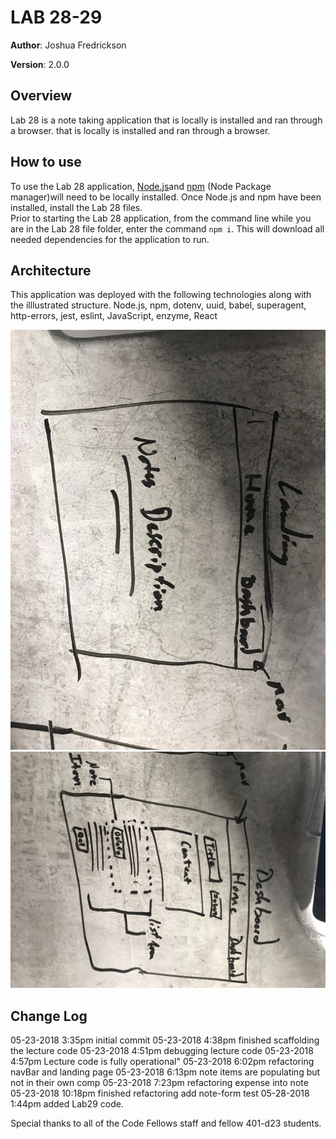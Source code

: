 # LAB 28-29

**Author**: Joshua Fredrickson

**Version**: 2.0.0 


## Overview
Lab 28 is a note taking application that is locally is installed and ran through a browser. that 
is locally is installed and ran through a browser.


## How to use
To use the Lab 28 application, [Node.js](https://nodejs.org/en/)and [npm](https://www.npmjs.com/) 
(Node Package manager)will need
 to be locally installed.  Once Node.js and npm have been installed, install the Lab 28 files.  
 Prior to starting the Lab 28 application, from the command line while you are in the Lab 28 file 
 folder, enter the command `npm i`.  This will download all needed dependencies for the 
 application to run.   

##  Architecture 
This application was deployed with the following technologies along with the illlustrated structure.
Node.js, npm, dotenv, uuid, babel, superagent, 
http-errors, jest, eslint, JavaScript, enzyme, React

![landing page image](./asset/IMG_9485.jpg)
![dashboard page image](./asset/IMG_9486.jpg)

   

## Change Log
05-23-2018 3:35pm initial commit
05-23-2018 4:38pm finished scaffolding the lecture code
05-23-2018 4:51pm debugging lecture code
05-23-2018 4:57pm Lecture code is fully operational"
05-23-2018 6:02pm refactoring navBar and landing page
05-23-2018 6:13pm note items are populating but not in their own comp
05-23-2018 7:23pm refactoring expense into note
05-23-2018 10:18pm finished refactoring add note-form test
05-28-2018 1:44pm added Lab29 code.


Special thanks to all of the Code Fellows staff and fellow 401-d23 students.
